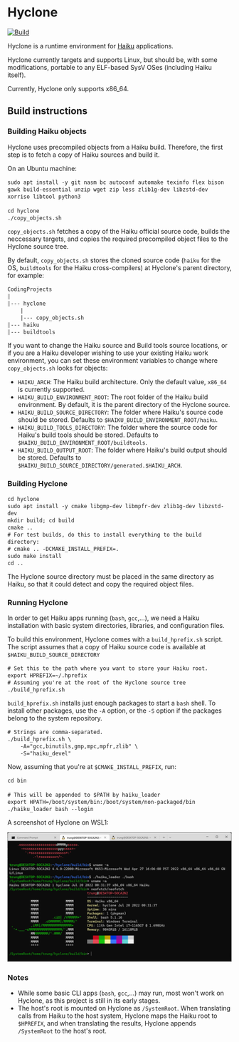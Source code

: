 # Hyclone

[![Build](https://github.com/trungnt2910/hyclone/actions/workflows/build.yml/badge.svg)](https://github.com/trungnt2910/hyclone/actions/workflows/build.yml)

Hyclone is a runtime environment for [Haiku](https://github.com/haiku/haiku) applications.

Hyclone currently targets and supports Linux, but should be, with some modifications, portable to any ELF-based SysV OSes (including Haiku itself).

Currently, Hyclone only supports x86_64.

## Build instructions

### Building Haiku objects

Hyclone uses precompiled objects from a Haiku build. Therefore, the first step is to fetch a copy of Haiku sources and build it.

On an Ubuntu machine:

```
sudo apt install -y git nasm bc autoconf automake texinfo flex bison gawk build-essential unzip wget zip less zlib1g-dev libzstd-dev xorriso libtool python3

cd hyclone
./copy_objects.sh
```

`copy_objects.sh` fetches a copy of the Haiku official source code, builds the neccessary targets, and copies the required precompiled object files to the Hyclone source tree.

By default, `copy_objects.sh` stores the cloned source code (`haiku` for the OS, `buildtools` for the Haiku cross-compilers) at Hyclone's parent directory, for example:
```
CodingProjects
|
|--- hyclone
    |
    |--- copy_objects.sh
|--- haiku
|--- buildtools
```

If you want to change the Haiku source and Build tools source locations, or if you are a Haiku developer wishing to use your existing Haiku work environment, you can set these
environment variables to change where `copy_objects.sh` looks for objects:

- `HAIKU_ARCH`: The Haiku build architecture. Only the default value, `x86_64` is currently supported.
- `HAIKU_BUILD_ENVIRONMENT_ROOT`: The root folder of the Haiku build environment. By default, it is the parent directory of the Hyclone source.
- `HAIKU_BUILD_SOURCE_DIRECTORY`: The folder where Haiku's source code should be stored. Defaults to `$HAIKU_BUILD_ENVIRONMENT_ROOT/haiku`.
- `HAIKU_BUILD_TOOLS_DIRECTORY`: The folder where the source code for Haiku's build tools should be stored. Defaults to `$HAIKU_BUILD_ENVIRONMENT_ROOT/buildtools`.
- `HAIKU_BUILD_OUTPUT_ROOT`: The folder where Haiku's build output should be stored. Defaults to `$HAIKU_BUILD_SOURCE_DIRECTORY/generated.$HAIKU_ARCH`.

### Building Hyclone

```
cd hyclone
sudo apt install -y cmake libgmp-dev libmpfr-dev zlib1g-dev libzstd-dev
mkdir build; cd build
cmake ..
# For test builds, do this to install everything to the build directory:
# cmake .. -DCMAKE_INSTALL_PREFIX=.
sudo make install
cd ..
```

The Hyclone source directory must be placed in the same directory as Haiku, so that it could detect and copy the required object files.

### Running Hyclone

In order to get Haiku apps running (`bash`, `gcc`,...), we need a Haiku installation with basic system directories, libraries, and configuration files.

To build this environment, Hyclone comes with a `build_hprefix.sh` script.
The script assumes that a copy of Haiku source code is available at `$HAIKU_BUILD_SOURCE_DIRECTORY`

```
# Set this to the path where you want to store your Haiku root.
export HPREFIX=~/.hprefix
# Assuming you're at the root of the Hyclone source tree
./build_hprefix.sh
```

`build_hprefix.sh` installs just enough packages to start a `bash` shell. To install other packages, use the `-A` option, or the `-S` option if
the packages belong to the system repository.

```
# Strings are comma-separated.
./build_hprefix.sh \
    -A="gcc,binutils,gmp,mpc,mpfr,zlib" \
    -S="haiku_devel"
```

Now, assuming that you're at `$CMAKE_INSTALL_PREFIX`, run:

```
cd bin

# This will be appended to $PATH by haiku_loader
export HPATH=/boot/system/bin:/boot/system/non-packaged/bin
./haiku_loader bash --login
```

A screenshot of Hyclone on WSL1:

![wsl1_hyclone](docs/bashonhaikuonubuntuonwindows.png)


### Notes

- While some basic CLI apps (`bash`, `gcc`,...) may run, most won't work on Hyclone, as this project is still in its early stages.
- The host's root is mounted on Hyclone as `/SystemRoot`. When translating calls from Haiku to the host system, Hyclone maps the Haiku root to `$HPREFIX`, and when translating the results, Hyclone appends `/SystemRoot` to the host's root.